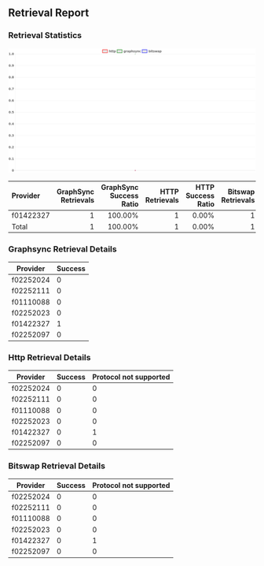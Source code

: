 ## Retrieval Report
### Retrieval Statistics
<img src="https://raw.githubusercontent.com/data-preservation-programs/filplus-checker-assets/main/filecoin-project/filecoin-plus-large-datasets/issues/2152/1694309529091.png"/>

| Provider  | GraphSync Retrievals | GraphSync Success Ratio | HTTP Retrievals | HTTP Success Ratio | Bitswap Retrievals | Bitswap Success Ratio |
| :-------- | -------------------: | ----------------------: | --------------: | -----------------: | -----------------: | --------------------: |
| f01422327 |                    1 |                 100.00% |               1 |              0.00% |                  1 |                 0.00% |
| Total     |                    1 |                 100.00% |               1 |              0.00% |                  1 |                 0.00% |

### Graphsync Retrieval Details
| Provider  | Success |
| --------- | ------- |
| f02252024 | 0       |
| f02252111 | 0       |
| f01110088 | 0       |
| f02252023 | 0       |
| f01422327 | 1       |
| f02252097 | 0       |

### Http Retrieval Details
| Provider  | Success | Protocol not supported |
| --------- | ------- | ---------------------- |
| f02252024 | 0       | 0                      |
| f02252111 | 0       | 0                      |
| f01110088 | 0       | 0                      |
| f02252023 | 0       | 0                      |
| f01422327 | 0       | 1                      |
| f02252097 | 0       | 0                      |

### Bitswap Retrieval Details
| Provider  | Success | Protocol not supported |
| --------- | ------- | ---------------------- |
| f02252024 | 0       | 0                      |
| f02252111 | 0       | 0                      |
| f01110088 | 0       | 0                      |
| f02252023 | 0       | 0                      |
| f01422327 | 0       | 1                      |
| f02252097 | 0       | 0                      |
